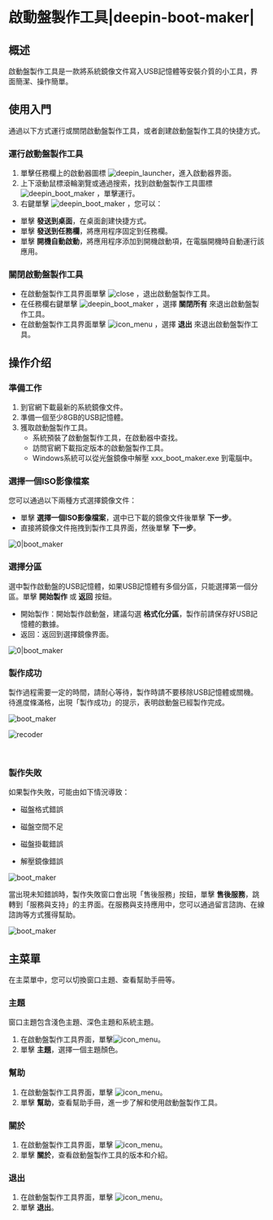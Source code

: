 # 啟動盤製作工具|deepin-boot-maker|

## 概述

啟動盤製作工具是一款將系統鏡像文件寫入USB記憶體等安裝介質的小工具，界面簡潔、操作簡單。

## 使用入門

通過以下方式運行或關閉啟動盤製作工具，或者創建啟動盤製作工具的快捷方式。

### 運行啟動盤製作工具

1. 單擊任務欄上的啟動器圖標 ![deepin_launcher](../common/deepin_launcher.svg)，進入啟動器界面。
2. 上下滾動鼠標滾輪瀏覽或通過搜索，找到啟動盤製作工具圖標![deepin_boot_maker](../common/deepin_boot_maker.svg) ，單擊運行。
3. 右鍵單擊 ![deepin_boot_maker](../common/deepin_boot_maker.svg)  ，您可以：
 - 單擊 **發送到桌面**，在桌面創建快捷方式。
 - 單擊 **發送到任務欄**，將應用程序固定到任務欄。
 - 單擊 **開機自動啟動**，將應用程序添加到開機啟動項，在電腦開機時自動運行該應用。


### 關閉啟動盤製作工具

   - 在啟動盤製作工具界面單擊 ![close](../common/close.svg) ，退出啟動盤製作工具。
   - 在任務欄右鍵單擊 ![deepin_boot_maker](../common/deepin_boot_maker.svg) ，選擇 **關閉所有** 來退出啟動盤製作工具。
   - 在啟動盤製作工具界面單擊 ![icon_menu](../common/icon_menu.svg) ，選擇 **退出** 來退出啟動盤製作工具。

## 操作介绍

### 準備工作

1. 到官網下載最新的系統鏡像文件。
2. 準備一個至少8GB的USB記憶體。
3. 獲取啟動盤製作工具。
   - 系統預裝了啟動盤製作工具，在啟動器中查找。
   - 訪問官網下載指定版本的啟動盤製作工具。
   - Windows系統可以從光盤鏡像中解壓 xxx_boot_maker.exe 到電腦中。

### 選擇一個ISO影像檔案

您可以通過以下兩種方式選擇鏡像文件：

- 單擊 **選擇一個ISO影像檔案**，選中已下載的鏡像文件後單擊 **下一步**。
- 直接將鏡像文件拖拽到製作工具界面，然後單擊 **下一步**。

![0|boot_maker](fig/select_file.png)

### 選擇分區

選中製作啟動盤的USB記憶體，如果USB記憶體有多個分區，只能選擇第一個分區。單擊 **開始製作** 或 **返回**  按鈕。

- 開始製作：開始製作啟動盤，建議勾選 **格式化分區**，製作前請保存好USB記憶體的數據。
- 返回：返回到選擇鏡像界面。

![0|boot_maker](fig/select_disk.png)

### 製作成功

製作過程需要一定的時間，請耐心等待，製作時請不要移除USB記憶體或關機。待進度條滿格，出現「製作成功」的提示，表明啟動盤已經製作完成。


![boot_maker](fig/boot_making.png)

![recoder](fig/success.png)

&nbsp;&nbsp;&nbsp;&nbsp;&nbsp;&nbsp;&nbsp;&nbsp;&nbsp;&nbsp;&nbsp;&nbsp;&nbsp;

### 製作失敗

如果製作失敗，可能由如下情況導致：

- 磁盤格式錯誤

- 磁盤空間不足

- 磁盤掛載錯誤

- 解壓鏡像錯誤


![boot_maker](fig/failed.png)

當出現未知錯誤時，製作失敗窗口會出現「售後服務」按鈕，單擊 **售後服務**，跳轉到「服務與支持」的主界面。在服務與支持應用中，您可以通過留言諮詢、在線諮詢等方式獲得幫助。

![boot_maker](fig/failed_01.png)

## 主菜單

在主菜單中，您可以切換窗口主題、查看幫助手冊等。

### 主題

窗口主題包含淺色主題、深色主題和系統主題。

1. 在啟動盤製作工具界面，單擊![icon_menu](../common/icon_menu.svg)。
2. 單擊 **主題**，選擇一個主題顏色。

### 幫助

1. 在啟動盤製作工具界面，單擊 ![icon_menu](../common/icon_menu.svg)。
2. 單擊 **幫助**，查看幫助手冊，進一步了解和使用啟動盤製作工具。

### 關於

1. 在啟動盤製作工具界面，單擊 ![icon_menu](../common/icon_menu.svg)。
2. 單擊 **關於**，查看啟動盤製作工具的版本和介紹。

### 退出

1. 在啟動盤製作工具界面，單擊 ![icon_menu](../common/icon_menu.svg)。
2. 單擊 **退出**。